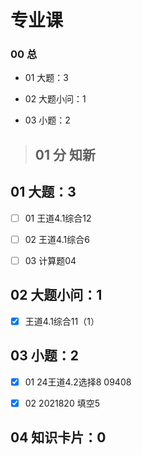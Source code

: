 # 专业课

### 00 总

* 01 大题：3

* 02 大题小问：1
* 03 小题：2



> ## 01 分 知新



## 01 大题：3

- [ ] 01 王道4.1综合12
- [ ] 02 王道4.1综合6
- [ ] 03 计算题04



## 02 大题小问：1

- [x] 王道4.1综合11（1）



## 03 小题：2

- [x] 01 24王道4.2选择8 09408
- [x] 02 2021820 填空5



## 04 知识卡片：0


